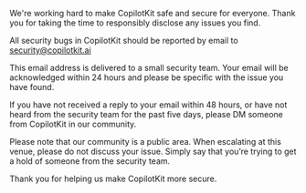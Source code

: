 We're working hard to make CopilotKit safe and secure for everyone. Thank you for taking the time to responsibly disclose any issues you find.

All security bugs in CopilotKit should be reported by email to security@copilotkit.ai

This email address is delivered to a small security team. Your email will be acknowledged within 24 hours and please be specific with the issue you have found.

If you have not received a reply to your email within 48 hours, or have not heard from the security team for the past five days, please DM someone from CopilotKit in our community.

Please note that our community is a public area. When escalating at this venue, please do not discuss your issue. Simply say that you’re trying to get a hold of someone from the security team.

Thank you for helping us make CopilotKit more secure.